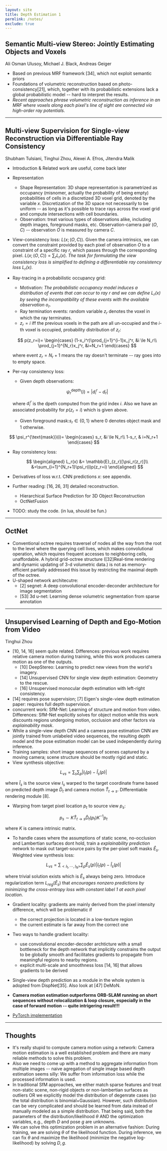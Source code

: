 ```yaml
---
layout: site
title: Depth Estimation 1
permlink: /notes/
exclude: true
---
```


## Semantic Multi-view Stereo: Jointly Estimating Objects and Voxels

Ali Osman Ulusoy, Michael J. Black, Andreas Geiger

- Based on previous MRF framework [34], which not exploit semantic priors
- Foundations of volumetric reconstruction based on photo-consistency[21], which, together with its probabilistic extensions lack a global probabilistic model -- hard to interpret the results.
- *Recent approaches phrase volumetric reconstruction as inference in an MRF where voxels along each pixel's line of sight are connected via high-order ray potentials.*


---

## Multi-view Supervision for Single-view Reconstruction via Differentiable Ray Consistency

Shubham Tulsiani, Tinghui Zhou, Alexei A. Efros, Jitendra Malik

- Introduction & Related work are useful, come back later
- Representation
  - Shape Representation: 3D shape representation is parametrized as occupancy (misnomer, actually the probability of being empty) probabilities of cells in a discretized 3D voxel grid, denoted by the variable $x$. Discretization of the 3D space not necessarily to be uniform -- as long as it's possible to trace rays across the voxel grid and compute intersections with cell boundaries.
  - Observation: treat various types of observations alike, including depth images, foreground masks, etc. Observation-camera pair $(O, C)$ -- observation $O$ is measured by camera $C$.
- View-consistency loss: $L(x; (O, C))$. Given the camera intrinsics, we can convert the constraint provided by each pixel of observation $O$ to a constraint of a specific ray $r$, which passes through the corresponding pixel. $L(x; (O, C))=\sum_r L_r(x)$. *The task for formulating the view consistency loss is simplified to defining a differentiable ray consistency loss $L_r(x)$.*
- Ray-tracing in a probabilistic occupancy grid:
  - Motivation: *The probabilistic occupancy model induces a distribution of events that can occur to ray $r$ and we can define $L_r(x)$ by seeing the incompatibility of these events with the available observation $o_r$.*
  - Ray termination events: random variable $z_r$ denotes the voxel in which the ray terminates.
  - $z_r=i$ iff the previous voxels in the path are all un-occupied and the $i$-th voxel is occupied, probability distribution of $z_r$:

  $$
  p(z_r=i)=
  \begin{cases}
  (1-x_i^r)\prod_{j=1}^{i-1}x_j^r, &i \le N_r\\
  \prod_{j=1}^{N_r}x_j^r, &i=N_r+1
  \end{cases}
  $$

  where event $z_r=N_r+1$ means the ray doesn't terminate -- ray goes into to empty space.
- Per-ray consistency loss:
  - Given depth observations:

  $$
  \psi_r^{\text{depth}}(i)=|d_i^r-d_r|
  $$

  where $d_i^r$ is the dpeth computed from the grid index $i$. Also we have an associated probability for $p(z_r=i)$ which is given above.
  - Given foreground mask:$s_r\in \{0, 1\}$ where 0 denotes object mask and 1 otherwise.

$$
\psi_r^{\text{mask}}(i)=
\begin{cases}
s_r, &i \le N_r\\
1-s_r, & i=N_r+1
\end{cases}
$$

- Ray consistency loss:

  $$
  \begin{aligned}
  L_r(x) &= \mathbb{E}_{z_r}[\psi_r(z_r)]\\
  &=\sum_{i=1}^{N_r+1}\psi_r(i)p(z_r=i)
  \end{aligned}
  $$

- Derivatives of loss w.r.t. CNN predictions $x$: see appendix.
- Further reading: [16, 26, 31] detailed reconstruction.
  - Hierarchical Surface Prediction for 3D Object Reconstruction
  - OctNetFusion
- TODO: study the code. (in lua, should be fun.)

---

## OctNet

- Conventional octree requires traversel of nodes all the way from the root to the level where the querying cell lives, which makes convolutional operation, which requires frequent accesses to neighboring cells, unaffordable. A hybrid grid-octree structure ([32]Real-time rendering and dynamic updating of 3-d volumetric data.) is not as memory-efficient partially addressed this issue by restricting the maximal depth of the octree.
- U-shaped network architecutre:
  - [2] segnet: A deep convolutional encoder-deconder architecture for image segmentation
  - [53] 3d u-net: Learning dense volumetric segmentation from sparse annotation

---

## Unsupervised Learning of Depth and Ego-Motion from Video

Tinghui Zhou

- [10, 14, 16] seem quite related. Differences: previous work requires relative camera motion during training, while this work produces camera motion as one of the outputs.
  - [10] DeepStereo: Learning to predict new views from the world's imagery.
  - [14] Unsupervised CNN for single view depth estimation: Geometry to the rescue.
  - [16] Unsupervised monocular depth estimation with left-right consistency.
- [14] requires pose supervision; [7] Eigen's single-view depth estimation paper: requires full depth supervision.
- concurrent work: SfM-Net: Learning of structure and motion from video. Differences: SfM-Net explicitly solves for object motion while this work discounts regions undergoing motion, occlusion and other factors via *explainability mask*.
- While a single-view depth CNN and a camera pose estimation CNN are jointly trained from unlabeled video sequences, the resulting depth model and the pose estimation model can be used independently during inference.
- Training samples: short image sequences of scenes captured by a moving camera; scene structure should be mostly rigid and static.
- View synthesis objective:

$$
  L_{vs}=\sum_s\sum_p|I_t(p)-\hat I_s(p)|
$$

  where $\hat I_s$ is the source view $I_s$ warped to the target coordinate frame based on predicted depth image $\hat D_t$ and camera motion $\hat T_{t\rightarrow s}$. Differentiable rendering module [8].
- Warping from target pixel location $p_t$ to source view $p_s$:

$$
p_s \sim K\hat T_{t\rightarrow s}\hat D_t(p_t) K^{-1}p_t
$$

where $K$ is camera intrinsic matrix.

- To handle cases where the assumptions of static scene, no-occlusion and Lambertian surfaces dont hold, train a *explainability prediction* network to mask out target-source pairs by the per-pixel soft masks $\hat E_s$. Weighted view synthesis loss:

$$
L_{vs}=\sum_{<I_1, \cdots, I_N>} \sum_p \hat E_s(p)|I_t(p)-\hat I_s(p)|
$$

where trivial solution exists which is $\hat E_s$ always being zero. Introduce regularization term $L_{reg}(\hat E_s)$ that *encourages nonzero predictions by minimizing the cross-entropy loss with constant label 1 at each pixel location*.

- Gradient locality: gradients are mainly derived from the pixel intensity difference, which will be problematic if
  - the correct projection is located in a low-texture region
  - the current estimate is far away from the correct one
- Two ways to handle gradient locality:
  - use convolutional encoder-decoder archticture with a small bottleneck for the depth network that implicitly constrains the output to be globally smooth and facilitates gradients to propagate from meaningful regions to nearby regions.
  - explicit multi-scale and smoothness loss [14, 16] that allows gradients to be derived
- Single-view depth prediction as a module in the whole system is adopted from DispNet[35]. Also look at [47] DeMoN.
- **Camera motion estimation outperforms ORB-SLAM running on short sequences without relocalization & loop closure, especially in the case of forward motion -- quite intrigering result!!!**

- [PyTorch implementation]( https://github.com/ClementPinard/SfmLearner-Pytorch)

---

## Thoughts

- It's really stupid to compute camera motion using a network: Camera motion estimation is a well established problem and there are many reliable methods to solve this problem.
- Also we need to come up with a method to aggregate information from multiple images -- naive agregation of single image based depth estimation seems silly: We suffer from information loss while the processed information is used.
- In traditional SfM approaches, we either match sparse features and treat non-static scene, non-rigid objects or non-lambertian surfaces as outliers OR we explicitly model the distribution of degenrate cases (so the total distribution is binomial+Gaussian). However, such distribution can be very complicated and should be learned from data instead of manually modeled as a simple distribution. That being said, both the parameters of the distribution/likelihood $\theta$ AND the optimization variables, e.g., depth $D$ and pose  $g$ are unknowns.
- We can solve this optimization problem in an alternative fashion: During training, we are solving $\theta$ of the likelihood function. During inference, we can fix $\theta$ and maximize the likelihood (minimize the negative log-likelihood) by solving $D, g$.
